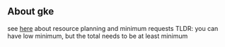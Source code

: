 ## About gke

see [here][autopilot-resource-requests] about resource planning and minimum requests
TLDR: you can have low minimum, but the total needs to be at least minimum


[autopilot-resource-requests]:(https://cloud.google.com/kubernetes-engine/docs/concepts/autopilot-resource-requests#example-multi-general-less-than-min-cpu)
